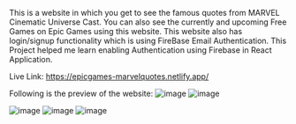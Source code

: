 This is a website in which you get to see the famous quotes from MARVEL Cinematic Universe Cast. 
You can also see the currently and upcoming Free Games on Epic Games using this website.
This website also has login/signup functionality which is using FireBase Email Authentication.
This Project helped me learn enabling Authentication using Firebase in React Application.

Live Link: https://epicgames-marvelquotes.netlify.app/

Following is the preview of the website:
![image](https://user-images.githubusercontent.com/66637389/215340725-14f60b2b-3e74-40ce-8510-e50743a69416.png)
![image](https://user-images.githubusercontent.com/66637389/215340740-ca0de4e1-6523-46fb-b5a4-3517ae1a79a3.png)

![image](https://user-images.githubusercontent.com/66637389/215340841-8039fe74-3f91-4a40-9d00-1d63f6cae0a7.png)
![image](https://user-images.githubusercontent.com/66637389/215340857-fcd9880e-8aa9-4e99-8b29-f9feb7a3aacd.png)
![image](https://user-images.githubusercontent.com/66637389/215340869-432c8fdd-89e1-43e8-9b74-8a7c1db4240f.png)

